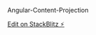 Angular-Content-Projection

[Edit on StackBlitz ⚡️](https://stackblitz.com/edit/ng-conf-2018-content-projection-mhah3d)
